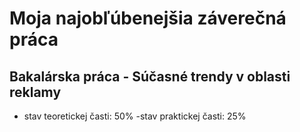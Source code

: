 ﻿# Moja najobľúbenejšia záverečná práca
## Bakalárska práca - Súčasné trendy v oblasti reklamy
- stav teoretickej časti: 50%
-stav praktickej časti: 25%
